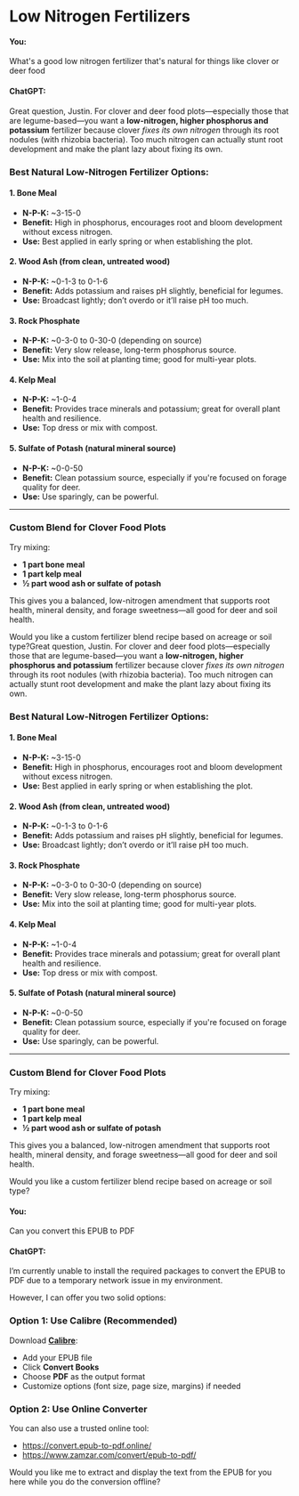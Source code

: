 # Low Nitrogen Fertilizers

#### You:
What's a good low nitrogen fertilizer that's natural for things like clover or deer food

#### ChatGPT:
Great question, Justin. For clover and deer food plots—especially those that are legume-based—you want a **low-nitrogen, higher phosphorus and potassium** fertilizer because clover *fixes its own nitrogen* through its root nodules (with rhizobia bacteria). Too much nitrogen can actually stunt root development and make the plant lazy about fixing its own.

### **Best Natural Low-Nitrogen Fertilizer Options:**

#### **1. Bone Meal**

- **N-P-K:** \~3-15-0
- **Benefit:** High in phosphorus, encourages root and bloom development without excess nitrogen.
- **Use:** Best applied in early spring or when establishing the plot.

#### **2. Wood Ash (from clean, untreated wood)**

- **N-P-K:** \~0-1-3 to 0-1-6
- **Benefit:** Adds potassium and raises pH slightly, beneficial for legumes.
- **Use:** Broadcast lightly; don’t overdo or it’ll raise pH too much.

#### **3. Rock Phosphate**

- **N-P-K:** \~0-3-0 to 0-30-0 (depending on source)
- **Benefit:** Very slow release, long-term phosphorus source.
- **Use:** Mix into the soil at planting time; good for multi-year plots.

#### **4. Kelp Meal**

- **N-P-K:** \~1-0-4
- **Benefit:** Provides trace minerals and potassium; great for overall plant health and resilience.
- **Use:** Top dress or mix with compost.

#### **5. Sulfate of Potash (natural mineral source)**

- **N-P-K:** \~0-0-50
- **Benefit:** Clean potassium source, especially if you're focused on forage quality for deer.
- **Use:** Use sparingly, can be powerful.

---

### **Custom Blend for Clover Food Plots**

Try mixing:

- **1 part bone meal**
- **1 part kelp meal**
- **½ part wood ash or sulfate of potash**

This gives you a balanced, low-nitrogen amendment that supports root health, mineral density, and forage sweetness—all good for deer and soil health.

Would you like a custom fertilizer blend recipe based on acreage or soil type?Great question, Justin. For clover and deer food plots—especially those that are legume-based—you want a **low-nitrogen, higher phosphorus and potassium** fertilizer because clover *fixes its own nitrogen* through its root nodules (with rhizobia bacteria). Too much nitrogen can actually stunt root development and make the plant lazy about fixing its own.

### **Best Natural Low-Nitrogen Fertilizer Options:**

#### **1. Bone Meal**

- **N-P-K:** \~3-15-0
- **Benefit:** High in phosphorus, encourages root and bloom development without excess nitrogen.
- **Use:** Best applied in early spring or when establishing the plot.

#### **2. Wood Ash (from clean, untreated wood)**

- **N-P-K:** \~0-1-3 to 0-1-6
- **Benefit:** Adds potassium and raises pH slightly, beneficial for legumes.
- **Use:** Broadcast lightly; don’t overdo or it’ll raise pH too much.

#### **3. Rock Phosphate**

- **N-P-K:** \~0-3-0 to 0-30-0 (depending on source)
- **Benefit:** Very slow release, long-term phosphorus source.
- **Use:** Mix into the soil at planting time; good for multi-year plots.

#### **4. Kelp Meal**

- **N-P-K:** \~1-0-4
- **Benefit:** Provides trace minerals and potassium; great for overall plant health and resilience.
- **Use:** Top dress or mix with compost.

#### **5. Sulfate of Potash (natural mineral source)**

- **N-P-K:** \~0-0-50
- **Benefit:** Clean potassium source, especially if you're focused on forage quality for deer.
- **Use:** Use sparingly, can be powerful.

---

### **Custom Blend for Clover Food Plots**

Try mixing:

- **1 part bone meal**
- **1 part kelp meal**
- **½ part wood ash or sulfate of potash**

This gives you a balanced, low-nitrogen amendment that supports root health, mineral density, and forage sweetness—all good for deer and soil health.

Would you like a custom fertilizer blend recipe based on acreage or soil type?


#### You:
Can you convert this EPUB to PDF

#### ChatGPT:
I’m currently unable to install the required packages to convert the EPUB to PDF due to a temporary network issue in my environment.

However, I can offer you two solid options:

### **Option 1: Use Calibre (Recommended)**

Download [**Calibre**](https://calibre-ebook.com/):

- Add your EPUB file
- Click **Convert Books**
- Choose **PDF** as the output format
- Customize options (font size, page size, margins) if needed

### **Option 2: Use Online Converter**

You can also use a trusted online tool:

- <https://convert.epub-to-pdf.online/>
- <https://www.zamzar.com/convert/epub-to-pdf/>

Would you like me to extract and display the text from the EPUB for you here while you do the conversion offline?
